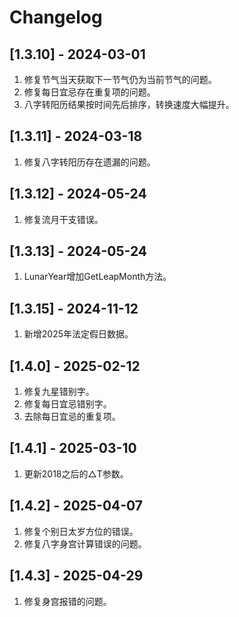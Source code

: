 # Changelog


## [1.3.10] - 2024-03-01
1. 修复节气当天获取下一节气仍为当前节气的问题。
2. 修复每日宜忌存在重复项的问题。
3. 八字转阳历结果按时间先后排序，转换速度大幅提升。

## [1.3.11] - 2024-03-18
1. 修复八字转阳历存在遗漏的问题。 

## [1.3.12] - 2024-05-24
1. 修复流月干支错误。 

## [1.3.13] - 2024-05-24
1. LunarYear增加GetLeapMonth方法。 

## [1.3.15] - 2024-11-12
1. 新增2025年法定假日数据。

## [1.4.0] - 2025-02-12
1. 修复九星错别字。
2. 修复每日宜忌错别字。
3. 去除每日宜忌的重复项。

## [1.4.1] - 2025-03-10
1. 更新2018之后的△T参数。

## [1.4.2] - 2025-04-07
1. 修复个别日太岁方位的错误。
2. 修复八字身宫计算错误的问题。

## [1.4.3] - 2025-04-29
1. 修复身宫报错的问题。
